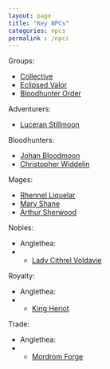 ```yaml
---
layout: page
title: "Key NPCs"
categories: npcs
permalink : /npcs
---
```


Groups:
 - [Collective][collective]
 - [Eclipsed Valor][eclipsed-valor]
 - [Bloodhunter Order][bloodhunter-order]

Adventurers:
 - [Luceran Stillmoon][luceran-stillmoon]

Bloodhunters:
 - [Johan Bloodmoon][johan-bloodmoon]
 - [Christopher Widdelin][christopher-widdelin]

Mages:
 - [Rhennel Liquelar][rhennel-liquelar]
 - [Mary Shane][mary-shane]
 - [Arthur Sherwood][arthur-sherwood]

Nobles:
 - Anglethea:
 -   - [Lady Cithrel Voldavie][cithrel-voldavie]

Royalty:
 - Anglethea:
 -  - [King Heriot][heriot]

Trade:
 - Anglethea:
 -  - [Mordrom Forge][mordrom-forge]



[collective]: /DnD/npcs/collective

[rhennel-liquelar]: /DnD/npcs/mages/rhennel-liquelar

[cithrel-voldavie]: /DnD/npcs/nobles/cithrel-voldavie

[heriot]: /DnD/npcs/royalty/heriot

[mordrom-forge]: /DnD/npcs/trade/mordrom-forge

[eclipsed-valor]: /DnD/npcs/eclipsed-valor

[luceran-stillmoon]: /DnD/npcs/adventurers/luceran-stillmoon

[bloodhunter-order]: /DnD/npcs/bloodhunter-order

[johan-bloodmoon]: /DnD/npcs/family/johan-bloodmoon

[christopher-widdelin]: /DnD/npcs/bloodhunters/christopher-widdelin

[mary-shane]: /DnD/npcs/mages/mary-shane

[arthur-sherwood]: /DnD/npcs/mages/arthur-sherwood